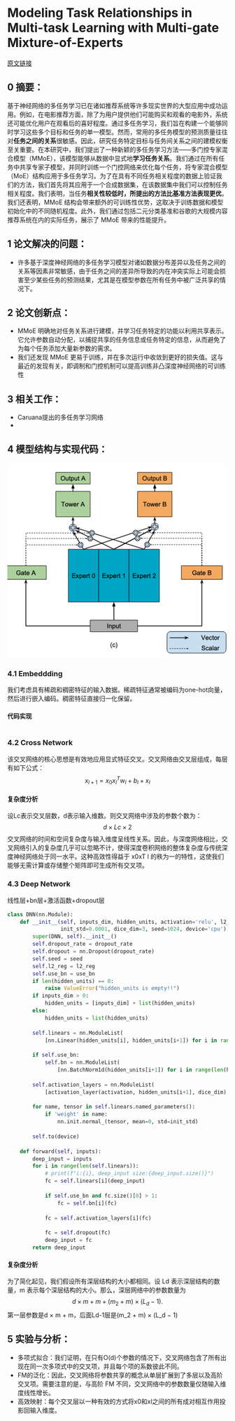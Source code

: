 # Modeling Task Relationships in Multi-task Learning with Multi-gate Mixture-of-Experts
[原文链接](https://dl.acm.org/doi/10.1145/3219819.3220007)
## 0 摘要：
基于神经网络的多任务学习已在诸如推荐系统等许多现实世界的大型应用中成功运用。例如，在电影推荐方面，除了为用户提供他们可能购买和观看的电影外，系统还可能优化用户在观看后的喜好程度。通过多任务学习，我们旨在构建一个能够同时学习这些多个目标和任务的单一模型。然而，常用的多任务模型的预测质量往往对**任务之间的关系**很敏感。因此，研究任务特定目标与任务间关系之间的建模权衡至关重要。在本研究中，我们提出了一种新颖的多任务学习方法——多门控专家混合模型（MMoE），该模型能够从数据中显式地**学习任务关系**。我们通过在所有任务中共享专家子模型，并同时训练一个门控网络来优化每个任务，将专家混合模型（MoE）结构应用于多任务学习。为了在具有不同任务相关程度的数据上验证我们的方法，我们首先将其应用于一个合成数据集，在该数据集中我们可以控制任务相关程度。我们表明，当任务**相关性较低时，所提出的方法比基准方法表现更优**。我们还表明，MMoE 结构会带来额外的可训练性优势，这取决于训练数据和模型初始化中的不同随机程度。此外，我们通过包括二元分类基准和谷歌的大规模内容推荐系统在内的实际任务，展示了 MMoE 带来的性能提升。
## 1 论文解决的问题：
* 许多基于深度神经网络的多任务学习模型对诸如数据分布差异以及任务之间的关系等因素非常敏感，由于任务之间的差异所导致的内在冲突实际上可能会损害至少某些任务的预测结果，尤其是在模型参数在所有任务中被广泛共享的情况下。
## 2 论文创新点：
* MMoE 明确地对任务关系进行建模，并学习任务特定的功能以利用共享表示。它允许参数自动分配，以捕捉共享的任务信息或任务特定的信息，从而避免了为每个任务添加大量新参数的需求。
* 我们还发现 MMoE 更易于训练，并在多次运行中收敛到更好的损失值。这与最近的发现有关，即调制和门控机制可以提高训练非凸深度神经网络的可训练性
## 3 相关工作：
* Caruana提出的多任务学习网络
* 
## 4 模型结构与实现代码：
![输入图片说明](/imgs/2025-07-08/2mfzuxK6OdtwCFwc.png)
### 4.1 Embeddding
我们考虑具有稀疏和稠密特征的输入数据。稀疏特征通常被编码为one-hot向量，然后进行嵌入编码。稠密特征直接归一化保留。
#### 代码实现
```Python

```
### 4.2 Cross Network
该交叉网络的核心思想是有效地应用显式特征交叉。交叉网络由交叉层组成，每层有如下公式：
$$x_{l+1}=x_{0}x_{l}^Tw_{l}+b_{l}+x_{l}$$


#### 复杂度分析
设Lc表示交叉层数，d表示输入维数。则交叉网络中涉及的参数个数为：
$$d×Lc×2$$交叉网络的时间和空间复杂度与输入维度呈线性关系。因此，与深度网络相比，交叉网络引入的复杂度几乎可以忽略不计，使得深度卷积网络的整体复杂度与传统深度神经网络处于同一水平。这种高效性得益于 x0xT  l 的秩为一的特性，这使我们能够无需计算或存储整个矩阵即可生成所有交叉项。
### 4.3 Deep Network
线性层+bn层+激活函数+dropout层
```Python
class DNN(nn.Module):  
    def __init__(self, inputs_dim, hidden_units, activation='relu', l2_reg=0, dropout_rate=0, use_bn=False,  
                 init_std=0.0001, dice_dim=3, seed=1024, device='cpu'):  
        super(DNN, self).__init__()  
        self.dropout_rate = dropout_rate  
        self.dropout = nn.Dropout(dropout_rate)  
        self.seed = seed  
        self.l2_reg = l2_reg  
        self.use_bn = use_bn  
        if len(hidden_units) == 0:  
            raise ValueError("hidden_units is empty!!")  
        if inputs_dim > 0:  
            hidden_units = [inputs_dim] + list(hidden_units)  
        else:  
            hidden_units = list(hidden_units)  
  
        self.linears = nn.ModuleList(  
            [nn.Linear(hidden_units[i], hidden_units[i+1]) for i in range(len(hidden_units) - 1)])  
  
        if self.use_bn:  
            self.bn = nn.ModuleList(  
                [nn.BatchNorm1d(hidden_units[i+1]) for i in range(len(hidden_units) - 1)])  
  
        self.activation_layers = nn.ModuleList(  
            [activation_layer(activation, hidden_units[i+1], dice_dim) for i in range(len(hidden_units) - 1)])  
  
        for name, tensor in self.linears.named_parameters():  
            if 'weight' in name:  
                nn.init.normal_(tensor, mean=0, std=init_std)  
  
        self.to(device)  
  
    def forward(self, inputs):  
        deep_input = inputs  
        for i in range(len(self.linears)):  
            # print(f"i:{i}, deep_input size:{deep_input.size()}")  
            fc = self.linears[i](deep_input)  
  
            if self.use_bn and fc.size()[0] > 1:  
                fc = self.bn[i](fc)  
  
            fc = self.activation_layers[i](fc)  
  
            fc = self.dropout(fc)  
            deep_input = fc  
        return deep_input
```
#### 复杂度分析
为了简化起见，我们假设所有深层结构的大小都相同。设 Ld 表示深层结构的数量，m 表示每个深层结构的大小。那么，深层网络中的参数数量为
$$d × m + m + (m_2 + m) × (L_d − 1).$$第一层参数是d × m + m，后面Ld-1层是(m_2 + m) × (L_d − 1)

## 5 实验与分析：
-   多项式拟合：我们证明，在只有O(d)个参数的情况下，交叉网络包含了所有出现在同一次多项式中的交叉项，并且每个项的系数彼此不同。
-   FM的泛化：因此，交叉网络将参数共享的概念从单层扩展到了多层以及高阶交叉项。需要注意的是，与高阶 FM 不同，交叉网络中的参数数量仅随输入维度线性增长。
-   高效映射：每个交叉层以一种有效的方式将x0和xl之间的所有成对相互作用投影回输入维度。
<!--stackedit_data:
eyJoaXN0b3J5IjpbLTM4MDcwMzU0MCwtMTI1NzQwOTQ2OCwtMT
IzMDE2NTI4NCw3OTU1NzI1NCwxMjM3MTE3NzAsLTg1MTk5OTcx
NCwtMTc4MzY5MzkyMiw2NjE2NzkyMl19
-->